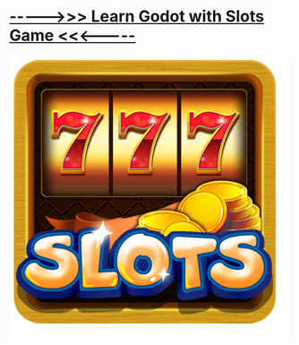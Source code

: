 # [----->>> Learn Godot with Slots Game <<<-----](https://ninjanazal.github.io/learn_godot_with_slots_game/)
![slot game made with godot](https://github.com/ninjanazal/learn_godot_with_slots_game/blob/main/index.png?raw=true)



